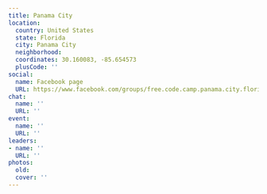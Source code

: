 ```yaml
---
title: Panama City
location:
  country: United States
  state: Florida
  city: Panama City
  neighborhood: 
  coordinates: 30.160083, -85.654573
  plusCode: ''
social:
  name: Facebook page
  URL: https://www.facebook.com/groups/free.code.camp.panama.city.florida
chat:
  name: ''
  URL: ''
event:
  name: ''
  URL: ''
leaders:
- name: ''
  URL: ''
photos:
  old: 
  cover: ''
---
```

